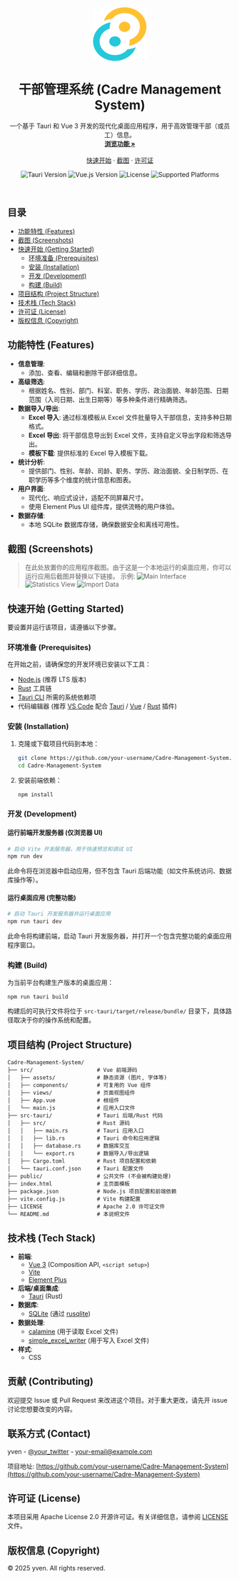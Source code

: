 <div align="center">
  <img src="public/tauri.svg" alt="Cadre Management System Logo" width="120" height="120">
  
  <h1 align="center">干部管理系统 (Cadre Management System)</h1>

  <p align="center">
    一个基于 Tauri 和 Vue 3 开发的现代化桌面应用程序，用于高效管理干部（或员工）信息。
    <br />
    <a href="#功能特性-features"><strong>浏览功能 »</strong></a>
    <br />
    <br />
    <a href="#快速开始-getting-started">快速开始</a>
    ·
    <a href="#截图-screenshots">截图</a>
    ·
    <a href="#许可证-license">许可证</a>
  </p>
  
  <p align="center">
    <img src="https://img.shields.io/badge/Tauri-2.0-blue?style=flat&logo=tauri" alt="Tauri Version">
    <img src="https://img.shields.io/badge/Vue.js-3-green?style=flat&logo=vue.js" alt="Vue.js Version">
    <img src="https://img.shields.io/badge/License-Apache%202.0-blue.svg" alt="License">
    <img src="https://img.shields.io/badge/Platform-Windows%20%7C%20macOS%20%7C%20Linux-lightgrey" alt="Supported Platforms">
  </p>
</div>

<br />

## 目录

- [功能特性 (Features)](#功能特性-features)
- [截图 (Screenshots)](#截图-screenshots)
- [快速开始 (Getting Started)](#快速开始-getting-started)
  - [环境准备 (Prerequisites)](#环境准备-prerequisites)
  - [安装 (Installation)](#安装-installation)
  - [开发 (Development)](#开发-development)
  - [构建 (Build)](#构建-build)
- [项目结构 (Project Structure)](#项目结构-project-structure)
- [技术栈 (Tech Stack)](#技术栈-tech-stack)
- [许可证 (License)](#许可证-license)
- [版权信息 (Copyright)](#版权信息-copyright)

## 功能特性 (Features)

- **信息管理**:
  - 添加、查看、编辑和删除干部详细信息。
- **高级筛选**:
  - 根据姓名、性别、部门、科室、职务、学历、政治面貌、年龄范围、日期范围（入司日期、出生日期等）等多种条件进行精确筛选。
- **数据导入/导出**:
  - **Excel 导入**: 通过标准模板从 Excel 文件批量导入干部信息，支持多种日期格式。
  - **Excel 导出**: 将干部信息导出到 Excel 文件，支持自定义导出字段和筛选导出。
  - **模板下载**: 提供标准的 Excel 导入模板下载。
- **统计分析**:
  - 提供部门、性别、年龄、司龄、职务、学历、政治面貌、全日制学历、在职学历等多个维度的统计信息和图表。
- **用户界面**:
  - 现代化、响应式设计，适配不同屏幕尺寸。
  - 使用 Element Plus UI 组件库，提供流畅的用户体验。
- **数据存储**:
  - 本地 SQLite 数据库存储，确保数据安全和离线可用性。

## 截图 (Screenshots)

> 在此处放置你的应用程序截图。由于这是一个本地运行的桌面应用，你可以运行应用后截图并替换以下链接。
> 示例:
> ![Main Interface](docs/screenshots/main_interface.png)
> ![Statistics View](docs/screenshots/statistics_view.png)
> ![Import Data](docs/screenshots/import_data.png)

## 快速开始 (Getting Started)

要设置并运行该项目，请遵循以下步骤。

### 环境准备 (Prerequisites)

在开始之前，请确保您的开发环境已安装以下工具：

- [Node.js](https://nodejs.org/) (推荐 LTS 版本)
- [Rust](https://www.rust-lang.org/tools/install) 工具链
- [Tauri CLI](https://tauri.app/v1/guides/getting-started/prerequisites/) 所需的系统依赖项
- 代码编辑器 (推荐 [VS Code](https://code.visualstudio.com/) 配合 [Tauri](https://marketplace.visualstudio.com/items?itemName=tauri-apps.tauri-vscode) / [Vue](https://marketplace.visualstudio.com/items?itemName=Vue.volar) / [Rust](https://marketplace.visualstudio.com/items?itemName=rust-lang.rust-analyzer) 插件)

### 安装 (Installation)

1. 克隆或下载项目代码到本地：

   ```bash
   git clone https://github.com/your-username/Cadre-Management-System.git
   cd Cadre-Management-System
   ```

2. 安装前端依赖：

   ```bash
   npm install
   ```

### 开发 (Development)

#### 运行前端开发服务器 (仅浏览器 UI)

```bash
# 启动 Vite 开发服务器，用于快速预览和调试 UI
npm run dev
```
此命令将在浏览器中启动应用，但不包含 Tauri 后端功能（如文件系统访问、数据库操作等）。

#### 运行桌面应用 (完整功能)

```bash
# 启动 Tauri 开发服务器并运行桌面应用
npm run tauri dev
```
此命令将构建前端，启动 Tauri 开发服务器，并打开一个包含完整功能的桌面应用程序窗口。

### 构建 (Build)

为当前平台构建生产版本的桌面应用：

```bash
npm run tauri build
```
构建后的可执行文件将位于 `src-tauri/target/release/bundle/` 目录下，具体路径取决于你的操作系统和配置。

## 项目结构 (Project Structure)

```
Cadre-Management-System/
├── src/                    # Vue 前端源码
│   ├── assets/             # 静态资源 (图片, 字体等)
│   ├── components/         # 可复用的 Vue 组件
│   ├── views/              # 页面视图组件
│   ├── App.vue             # 根组件
│   └── main.js             # 应用入口文件
├── src-tauri/              # Tauri 后端/Rust 代码
│   ├── src/                # Rust 源码
│   │   ├── main.rs         # Tauri 应用入口
│   │   ├── lib.rs          # Tauri 命令和应用逻辑
│   │   ├── database.rs     # 数据库交互
│   │   └── export.rs       # 数据导入/导出逻辑
│   ├── Cargo.toml          # Rust 项目配置和依赖
│   └── tauri.conf.json     # Tauri 配置文件
├── public/                 # 公共文件 (不会被构建处理)
├── index.html              # 主页面模板
├── package.json            # Node.js 项目配置和前端依赖
├── vite.config.js          # Vite 构建配置
├── LICENSE                 # Apache 2.0 许可证文件
└── README.md               # 本说明文件
```

## 技术栈 (Tech Stack)

- **前端**:
  - [Vue 3](https://v3.vuejs.org/) (Composition API, `<script setup>`)
  - [Vite](https://vitejs.dev/)
  - [Element Plus](https://element-plus.org/)
- **后端/桌面集成**:
  - [Tauri](https://tauri.app/) (Rust)
- **数据库**:
  - [SQLite](https://www.sqlite.org/index.html) (通过 [rusqlite](https://github.com/rusqlite/rusqlite))
- **数据处理**:
  - [calamine](https://github.com/tafia/calamine) (用于读取 Excel 文件)
  - [simple_excel_writer](https://github.com/outersky/simple-excel-writer) (用于写入 Excel 文件)
- **样式**:
  - CSS

## 贡献 (Contributing)

欢迎提交 Issue 或 Pull Request 来改进这个项目。对于重大更改，请先开 issue 讨论您想要改变的内容。

## 联系方式 (Contact)

yven - [@your_twitter](https://twitter.com/your_twitter) - your-email@example.com

项目地址: [https://github.com/your-username/Cadre-Management-System](https://github.com/your-username/Cadre-Management-System)

## 许可证 (License)

本项目采用 Apache License 2.0 开源许可证。有关详细信息，请参阅 [LICENSE](LICENSE) 文件。

## 版权信息 (Copyright)

© 2025 yven. All rights reserved.